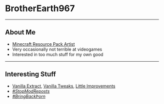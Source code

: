 # BrotherEarth967

---

## About Me
* [Minecraft Resource Pack Artist](https://planetminecraft.com/member/brotherearth967_-ve/)
* Very occasionally not terrible at videogames
* Interested in too much stuff for my own good

---

## Interesting Stuff

* [Vanilla Extract](https://vanilla-extract.tk), [Vanilla Tweaks](https://vanillatweaks.net), [Little Improvements](http://littleimprovements-custom.tk/)
* [*#StopModReposts*](https://stopmodreposts.org)
* [*#BringBackÞorn*](https://reddit.com/r/bringbackthorn)
